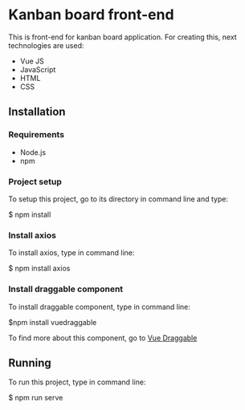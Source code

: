 # Kanban board front-end

This is front-end for kanban board application. For creating this, next technologies are used:
* Vue JS
* JavaScript
* HTML
* CSS

## Installation

### Requirements
* Node.js 
* npm

### Project setup

To setup this project, go to its directory in command line and type:

$ npm install

### Install axios

To install axios, type in command line:

$ npm install axios

### Install draggable component

To install draggable component, type in command line:

$npm install vuedraggable

To find more about this component, go to [Vue Draggable](https://www.npmjs.com/package/vuedraggable)

## Running

To run this project, type in command line:

$ npm run serve



